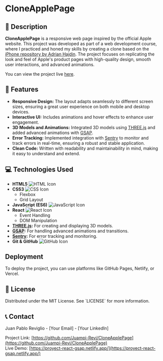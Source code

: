 # CloneApplePage

## 📖 Description

**CloneApplePage** is a responsive web page inspired by the official Apple website. This project was developed as part of a web development course, where I practiced and honed my skills by creating a clone based on the [iPhone repository by Adrian Hajdin](https://github.com/adrianhajdin/iphone?tab=readme-ov-file). The project focuses on replicating the look and feel of Apple's product pages with high-quality design, smooth user interactions, and advanced animations.

You can view the project live [here](https://proyect-react-gsap.netlify.app/).

## 🌟 Features

- **Responsive Design:** The layout adapts seamlessly to different screen sizes, ensuring a great user experience on both mobile and desktop devices.
- **Interactive UI:** Includes animations and hover effects to enhance user engagement.
- **3D Models and Animations:** Integrated 3D models using [THREE.js](https://threejs.org/) and added advanced animations with [GSAP](https://greensock.com/gsap).
- **Error Tracking:** Implemented integration with [Sentry](https://sentry.io/) to monitor and track errors in real-time, ensuring a robust and stable application.
- **Clean Code:** Written with readability and maintainability in mind, making it easy to understand and extend.

## 💻 Technologies Used

- **HTML5** ![HTML Icon](https://img.shields.io/badge/-HTML5-E34F26?style=flat-square&logo=html5&logoColor=white)
- **CSS3** ![CSS Icon](https://img.shields.io/badge/-CSS3-1572B6?style=flat-square&logo=css3&logoColor=white)
  - Flexbox
  - Grid Layout
- **JavaScript (ES6)** ![JavaScript Icon](https://img.shields.io/badge/-JavaScript-F7DF1E?style=flat-square&logo=javascript&logoColor=black)
- **React** ![React Icon](https://img.shields.io/badge/-React-61DAFB?style=flat-square&logo=react&logoColor=white)
  - Event Handling
  - DOM Manipulation
- **[THREE.js](https://threejs.org/):** For creating and displaying 3D models.
- **[GSAP](https://greensock.com/gsap):** For handling advanced animations and transitions.
- **[Sentry](https://sentry.io/):** For error tracking and monitoring.
- **Git & GitHub** ![GitHub Icon](https://img.shields.io/badge/-GitHub-181717?style=flat-square&logo=github)

## Deployment

To deploy the project, you can use platforms like GitHub Pages, Netlify, or Vercel.

## 📝 License

Distributed under the MIT License. See \`LICENSE\` for more information.

## 📞 Contact

Juan Pablo Reviglio - [Your Email] - [Your LinkedIn]

Project Link: [https://github.com/Juampi-Revi/CloneApplePage](https://github.com/Juampi-Revi/CloneApplePage)  
Live Demo: [https://proyect-react-gsap.netlify.app/](https://proyect-react-gsap.netlify.app/)
